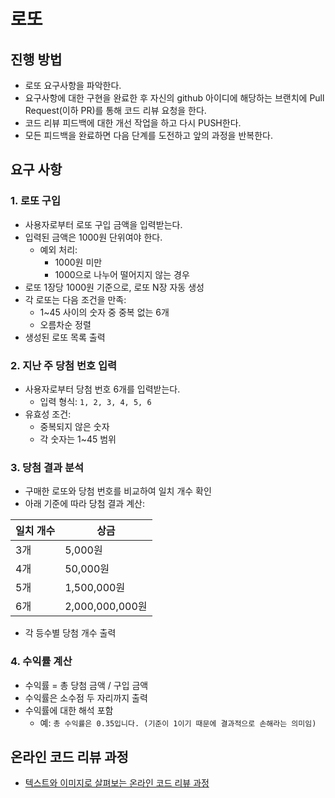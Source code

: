 # 로또
## 진행 방법
* 로또 요구사항을 파악한다.
* 요구사항에 대한 구현을 완료한 후 자신의 github 아이디에 해당하는 브랜치에 Pull Request(이하 PR)를 통해 코드 리뷰 요청을 한다.
* 코드 리뷰 피드백에 대한 개선 작업을 하고 다시 PUSH한다.
* 모든 피드백을 완료하면 다음 단계를 도전하고 앞의 과정을 반복한다.

## 요구 사항
### 1. 로또 구입
- 사용자로부터 로또 구입 금액을 입력받는다.
- 입력된 금액은 1000원 단위여야 한다.
    - 예외 처리:
        - 1000원 미만
        - 1000으로 나누어 떨어지지 않는 경우
- 로또 1장당 1000원 기준으로, 로또 N장 자동 생성
- 각 로또는 다음 조건을 만족:
    - 1~45 사이의 숫자 중 중복 없는 6개
    - 오름차순 정렬
- 생성된 로또 목록 출력

### 2. 지난 주 당첨 번호 입력
- 사용자로부터 당첨 번호 6개를 입력받는다.
    - 입력 형식: `1, 2, 3, 4, 5, 6`
- 유효성 조건:
    - 중복되지 않은 숫자
    - 각 숫자는 1~45 범위

### 3. 당첨 결과 분석
- 구매한 로또와 당첨 번호를 비교하여 일치 개수 확인
- 아래 기준에 따라 당첨 결과 계산:

| 일치 개수 | 상금              |
|-----------|-------------------|
| 3개       | 5,000원           |
| 4개       | 50,000원          |
| 5개       | 1,500,000원       |
| 6개       | 2,000,000,000원   |

- 각 등수별 당첨 개수 출력

### 4. 수익률 계산
- 수익률 = 총 당첨 금액 / 구입 금액
- 수익률은 소수점 두 자리까지 출력
- 수익률에 대한 해석 포함
    - 예: `총 수익률은 0.35입니다. (기준이 1이기 때문에 결과적으로 손해라는 의미임)`


## 온라인 코드 리뷰 과정
* [텍스트와 이미지로 살펴보는 온라인 코드 리뷰 과정](https://github.com/next-step/nextstep-docs/tree/master/codereview)